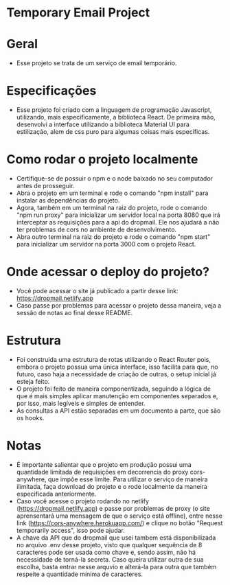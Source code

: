 # Temporary Email Project

# Geral

- Esse projeto se trata de um serviço de email temporário.

# Especificações

- Esse projeto foi criado com a linguagem de programação Javascript, utilizando, mais especificamente, a biblioteca React. De primeira mão, desenvolvi a interface utilizando a biblioteca Material UI para estilização, alem de css puro para algumas coisas mais específicas.

# Como rodar o projeto localmente

- Certifique-se de possuir o npm e o node baixado no seu computador antes de prosseguir.
- Abra o projeto em um terminal e rode o comando "npm install" para instalar as dependências do projeto.
- Agora, também em um terminal na raiz do projeto, rode o comando "npm run proxy" para inicializar um servidor local na porta 8080 que irá interceptar as requisições para a api do dropmail. Ele nos ajudará a não ter problemas de cors no ambiente de desenvolvimento.
- Abra outro terminal na raiz do projeto e rode o comando "npm start" para inicializar um servidor na porta 3000 com o projeto React.

# Onde acessar o deploy do projeto?

- Você pode acessar o site já publicado a partir desse link: https://dropmail.netlify.app
- Caso passe por problemas para acessar o projeto dessa maneira, veja a sessão de notas ao final desse README.

# Estrutura

- Foi construida uma estrutura de rotas utilizando o React Router pois, embora o projeto possua uma única interface, isso facilita para que, no futuro, caso haja a necessidade de criação de outras, o setup inicial já esteja feito.
- O projeto foi feito de maneira componentizada, seguindo a lógica de que é mais simples aplicar manutenção em componentes separados e, por isso, mais legíveis e simples de entender.
- As consultas a API estão separadas em um documento a parte, que são os hooks.

# Notas

- É importante salientar que o projeto em produção possui uma quantidade limitada de requisições em decorrencia do proxy cors-anywhere, que impõe esse limite. Para utilizar o serviço de maneira ilimitada, faça download do projeto e o rode localmente da maneira especificada anteriormente.
- Caso você acesse o projeto rodando no netlify (https://dropmail.netlify.app) e passe por problemas de proxy (o site aprensentará uma mensagem de que o serviço está offline), entre nesse link (https://cors-anywhere.herokuapp.com/) e clique no botão "Request temporarily access", isso pode ajudar.
- A chave da API que do dropmail que usei tambem está disponibilizada no arquivo .env desse projeto, visto que qualquer sequência de 8 caracteres pode ser usada como chave e, sendo assim, não há necessidade de torná-la secreta. Caso queira utilizar outra de sua escolha, basta entrar nesse arquvio e alterá-la para outra que também respeite a quantidade mínima de caracteres.
